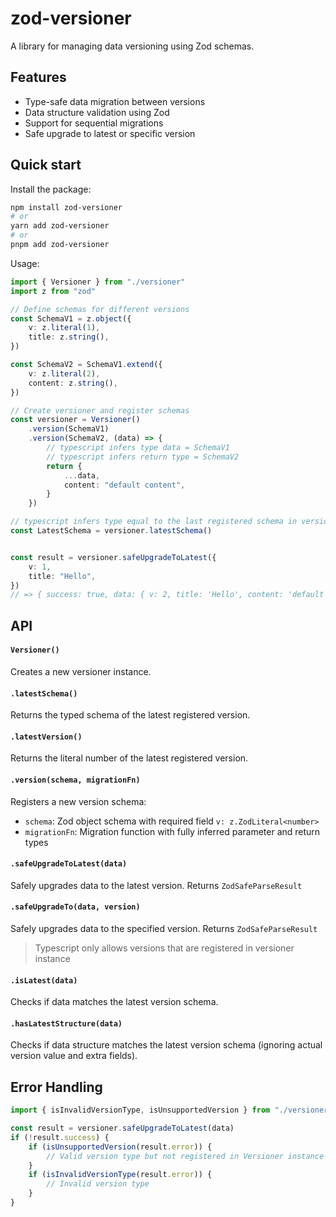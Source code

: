 # zod-versioner

A library for managing data versioning using Zod schemas.

## Features

-   Type-safe data migration between versions
-   Data structure validation using Zod
-   Support for sequential migrations
-   Safe upgrade to latest or specific version

## Quick start

Install the package:

```bash
npm install zod-versioner
# or
yarn add zod-versioner
# or
pnpm add zod-versioner
```

Usage:

```typescript
import { Versioner } from "./versioner"
import z from "zod"

// Define schemas for different versions
const SchemaV1 = z.object({
	v: z.literal(1),
	title: z.string(),
})

const SchemaV2 = SchemaV1.extend({
	v: z.literal(2),
	content: z.string(),
})

// Create versioner and register schemas
const versioner = Versioner()
	.version(SchemaV1)
	.version(SchemaV2, (data) => {
        // typescript infers type data = SchemaV1
        // typescript infers return type = SchemaV2
		return {
			...data,
			content: "default content",
		}
	})

// typescript infers type equal to the last registered schema in versioner instance
const LatestSchema = versioner.latestSchema() 


const result = versioner.safeUpgradeToLatest({
	v: 1,
	title: "Hello",
})
// => { success: true, data: { v: 2, title: 'Hello', content: 'default content' } }
```

## API

#### `Versioner()`

Creates a new versioner instance.

#### `.latestSchema()`

Returns the typed schema of the latest registered version.


#### `.latestVersion()`

Returns the literal number of the latest registered version.

#### `.version(schema, migrationFn)`

Registers a new version schema:

-   `schema`: Zod object schema with required field `v: z.ZodLiteral<number>`
-   `migrationFn`: Migration function with fully inferred parameter and return types 

#### `.safeUpgradeToLatest(data)`

Safely upgrades data to the latest version. Returns `ZodSafeParseResult`

#### `.safeUpgradeTo(data, version)`

Safely upgrades data to the specified version. Returns `ZodSafeParseResult`

> Typescript only allows versions that are registered in versioner instance

#### `.isLatest(data)`

Checks if data matches the latest version schema.

#### `.hasLatestStructure(data)`

Checks if data structure matches the latest version schema (ignoring actual version value and extra fields).

## Error Handling

```typescript
import { isInvalidVersionType, isUnsupportedVersion } from "./versioner"

const result = versioner.safeUpgradeToLatest(data)
if (!result.success) {
	if (isUnsupportedVersion(result.error)) {
		// Valid version type but not registered in Versioner instance
	}
	if (isInvalidVersionType(result.error)) {
		// Invalid version type
	}
}
```
